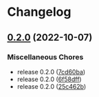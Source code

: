 # Changelog

## [0.2.0](https://github.com/hrbrmstr/rust-weatherflow/compare/v0.2.0...v0.2.0) (2022-10-07)


### Miscellaneous Chores

* release 0.2.0 ([7cd60ba](https://github.com/hrbrmstr/rust-weatherflow/commit/7cd60bade9e92f646f433d04c92c3947f36f30b5))
* release 0.2.0 ([6f58dff](https://github.com/hrbrmstr/rust-weatherflow/commit/6f58dffe1801d673f0b69970db16f1065a327b24))
* release 0.2.0 ([25c462b](https://github.com/hrbrmstr/rust-weatherflow/commit/25c462b4d8cc01e5054b9a250c4f4ae6d3667f84))

